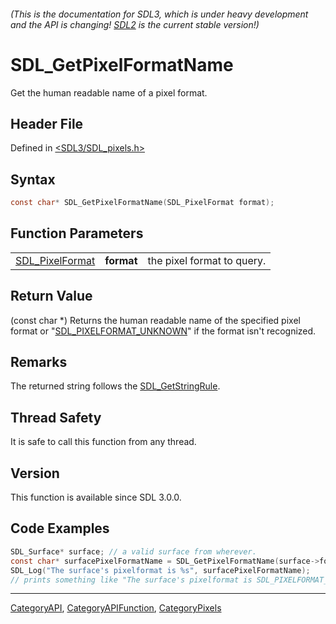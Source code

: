 ###### (This is the documentation for SDL3, which is under heavy development and the API is changing! [SDL2](https://wiki.libsdl.org/SDL2/) is the current stable version!)
# SDL_GetPixelFormatName

Get the human readable name of a pixel format.

## Header File

Defined in [<SDL3/SDL_pixels.h>](https://github.com/libsdl-org/SDL/blob/main/include/SDL3/SDL_pixels.h)

## Syntax

```c
const char* SDL_GetPixelFormatName(SDL_PixelFormat format);
```

## Function Parameters

|                                    |            |                            |
| ---------------------------------- | ---------- | -------------------------- |
| [SDL_PixelFormat](SDL_PixelFormat) | **format** | the pixel format to query. |

## Return Value

(const char *) Returns the human readable name of the specified pixel
format or "[SDL_PIXELFORMAT_UNKNOWN](SDL_PIXELFORMAT_UNKNOWN)" if the
format isn't recognized.

## Remarks

The returned string follows the [SDL_GetStringRule](SDL_GetStringRule).

## Thread Safety

It is safe to call this function from any thread.

## Version

This function is available since SDL 3.0.0.

## Code Examples

```c
SDL_Surface* surface; // a valid surface from wherever.
const char* surfacePixelFormatName = SDL_GetPixelFormatName(surface->format);
SDL_Log("The surface's pixelformat is %s", surfacePixelFormatName);
// prints something like "The surface's pixelformat is SDL_PIXELFORMAT_ABGR8888"
```

----
[CategoryAPI](CategoryAPI), [CategoryAPIFunction](CategoryAPIFunction), [CategoryPixels](CategoryPixels)

